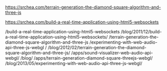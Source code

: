 https://srchea.com/terrain-generation-the-diamond-square-algorithm-and-three-js


https://srchea.com/build-a-real-time-application-using-html5-websockets

/build-a-real-time-application-using-html5-websockets
/blog/2011/12/build-a-real-time-application-using-html5-websockets/
/terrain-generation-the-diamond-square-algorithm-and-three-js
/experimenting-with-web-audio-api-three-js-webgl
/
/blog/2012/02/terrain-generation-the-diamond-square-algorithm-and-three-js/
/apps/sound-visualizer-web-audio-api-webgl/
/blog/
/apps/terrain-generation-diamond-square-threejs-webgl/
/blog/2013/05/experimenting-with-web-audio-api-three-js-webgl/

